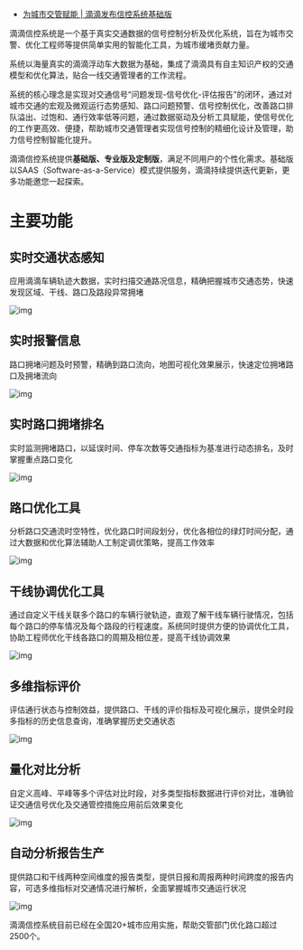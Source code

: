 - [为城市交管赋能 | 滴滴发布信控系统基础版](https://zhuanlan.zhihu.com/p/165465180)

滴滴信控系统是一个基于真实交通数据的信号控制分析及优化系统，旨在为城市交警、优化工程师等提供简单实用的智能化工具，为城市缓堵贡献力量。

系统以海量真实的滴滴浮动车大数据为基础，集成了滴滴具有自主知识产权的交通模型和优化算法，贴合一线交通管理者的工作流程。

系统的核心理念是实现对交通信号“问题发现-信号优化-评估报告”的闭环，通过对城市交通的宏观及微观运行态势感知、路口问题预警、信号控制优化，改善路口排队溢出、过饱和、通行效率低等问题，通过数据驱动及分析工具赋能，使信号优化的工作更高效、便捷，帮助城市交通管理者实现信号控制的精细化设计及管理，助力信号控制智能化提升。

滴滴信控系统提供**基础版、专业版及定制版**，满足不同用户的个性化需求。基础版以SAAS（Software-as-a-Service）模式提供服务，滴滴持续提供迭代更新，更多功能邀您一起探索。

# 主要功能

## 实时交通状态感知

应用滴滴车辆轨迹大数据，实时扫描交通路况信息，精确把握城市交通态势，快速发现区域、干线、路口及路段异常拥堵

![img](https://pic1.zhimg.com/80/v2-e9cc463880de85673f33f2863ca67438_720w.jpg)

## 实时报警信息

路口拥堵问题及时预警，精确到路口流向，地图可视化效果展示，快速定位拥堵路口及拥堵流向

![img](https://pic2.zhimg.com/80/v2-0d8b9cc2fbe2f7fdef24b41e8e37e0d9_720w.jpg)

## 实时路口拥堵排名

实时监测拥堵路口，以延误时间、停车次数等交通指标为基准进行动态排名，及时掌握重点路口变化

![img](https://pic3.zhimg.com/80/v2-8868109f66ee09516664636473a5904a_720w.jpg)

## 路口优化工具

分析路口交通流时空特性，优化路口时间段划分，优化各相位的绿灯时间分配，通过大数据和优化算法辅助人工制定调优策略，提高工作效率

![img](https://pic2.zhimg.com/80/v2-cc69a39e882facc8c7299cb70fcea559_720w.jpg)



## 干线协调优化工具

通过自定义干线关联多个路口的车辆行驶轨迹，直观了解干线车辆行驶情况，包括每个路口的停车情况及每个路段的行程速度。系统同时提供方便的协调优化工具，协助工程师优化干线各路口的周期及相位差，提高干线协调效果

![img](https://pic3.zhimg.com/80/v2-5e8a9ec0355107428e8485b394265ce6_720w.jpg)



## 多维指标评价

评估通行状态与控制效益，提供路口、干线的评价指标及可视化展示，提供全时段多指标的历史信息查询，准确掌握历史交通状态

![img](https://pic3.zhimg.com/80/v2-a3131ed7dc2f40848d4b0e902bb9ad96_720w.jpg)

## 量化对比分析

自定义高峰、平峰等多个评估对比时段，对多类型指标数据进行评价对比，准确验证交通信号优化及交通管控措施应用前后效果变化

![img](https://pic2.zhimg.com/80/v2-49b50ca5e8627d82792dc94699b9c8b5_720w.jpg)

## 自动分析报告生产

提供路口和干线两种空间维度的报告类型，提供日报和周报两种时间跨度的报告内容，可选多维指标对交通情况进行解析，全面掌握城市交通运行状况



![img](https://pic1.zhimg.com/80/v2-7b0dfbed3534e8f2bc6281538e04c818_720w.jpg)

滴滴信控系统目前已经在全国20+城市应用实施，帮助交管部门优化路口超过2500个。

